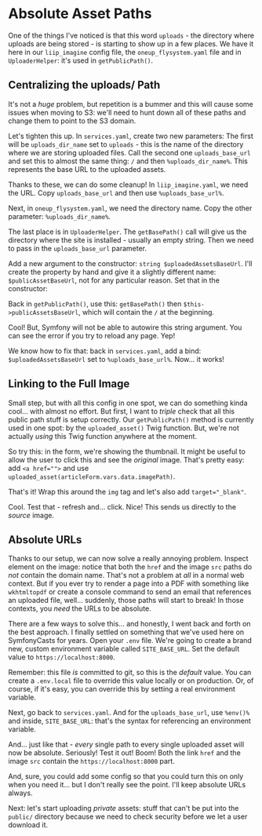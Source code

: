 # Absolute Asset Paths

One of the things I've noticed is that this word `uploads` - the directory where
uploads are being stored - is starting to show up in a few places. We have it here
in our `liip_imagine` config file, the `oneup_flysystem.yaml` file and in
`UploaderHelper`: it's used in `getPublicPath()`.

## Centralizing the uploads/ Path

It's not a *huge* problem, but repetition is a bummer and this will cause some
issues when moving to S3: we'll need to hunt down all of these paths and change
them to point to the S3 domain.

Let's tighten this up. In `services.yaml`, create two new parameters: The first
will be `uploads_dir_name` set to `uploads` - this is the name of the directory
where we are storing uploaded files. Call the second one `uploads_base_url` and
set this to almost the same thing: `/` and then `%uploads_dir_name%`. This represents
the base URL to the uploaded assets.

Thanks to these, we can do some cleanup! In `liip_imagine.yaml`, we need the URL.
Copy `uploads_base_url` and then use `%uploads_base_url%`.

Next, in `oneup_flysystem.yaml`, we need the directory name. Copy the other parameter:
`%uploads_dir_name%`.

The last place is in `UploaderHelper`. The `getBasePath()` call will give us the
directory where the site is installed - usually an empty string. Then we need to
pass in the `uploads_base_url` parameter.

Add a new argument to the constructor: `string $uploadedAssetsBaseUrl`. I'll create
the property by hand and give it a slightly different name: `$publicAssetBaseUrl`,
not for any particular reason. Set that in the constructor:

Back in `getPublicPath()`, use this: `getBasePath()` then `$this->publicAssetsBaseUrl`,
which will contain the `/` at the beginning.

Cool! But, Symfony will not be able to autowire this string argument. You can
see the error if you try to reload any page. Yep!

We know how to fix that: back in `services.yaml`, add a bind:
`$uploadedAssetsBaseUrl` set to `%uploads_base_url%`. Now... it works!

## Linking to the Full Image

Small step, but with all this config in one spot, we can do something kinda cool...
with almost no effort. But first, I want to *triple* check that all this public
path stuff is setup correctly. Our `getPublicPath()` method is currently used
in one spot: by the `uploaded_asset()` Twig function. But, we're not actually
*using* this Twig function anywhere at the moment.

So try this: in the form, we're showing the thumbnail. It might be useful to allow
the user to click this and see the *original* image. That's pretty easy: add
`<a href="">` and use `uploaded_asset(articleForm.vars.data.imagePath)`.

That's it! Wrap this around the `img` tag and let's also add `target="_blank"`.

Cool. Test that - refresh and... click. Nice! This sends us directly to the *source*
image.

## Absolute URLs

Thanks to our setup, we can now solve a really annoying problem. Inspect element
on the image: notice that both the `href` and the image `src` paths do *not*
contain the domain name. That's not a problem at *all* in a normal web context.
But if you ever try to render a page into a PDF with something like `wkhtmltopdf`
or create a console command to send an email that references an uploaded file,
well... suddenly, those paths will start to break! In those contexts, you *need*
the URLs to be absolute.

There are a few ways to solve this... and honestly, I went back and forth on the
best approach. I finally settled on something that we've used here on SymfonyCasts
for years. Open your `.env` file. We're going to create a brand new, custom
environment variable called `SITE_BASE_URL`. Set the default value to
`https://localhost:8000`.

Remember: this file *is* committed to git, so this is the *default* value. You
can create a `.env.local` file to override this value locally or on production.
Or, of course, if it's easy, you can override this by setting a real environment
variable.

Next, go back to `services.yaml`. And for the `uploads_base_url`, use
`%env()%` and inside, `SITE_BASE_URL`: that's the syntax for referencing an
environment variable.

And... just like that - *every* single path to every single uploaded asset will now
be absolute. Seriously! Test it out! Boom! Both the link `href` and the image `src`
contain the `https://localhost:8000` part.

And, sure, you could add some config so that you could turn this on only when you
need it... but I don't really see the point. I'll keep absolute URLs always.

Next: let's start uploading *private* assets: stuff that can't be put into the
`public/` directory because we need to check security before we let a user download
it.
